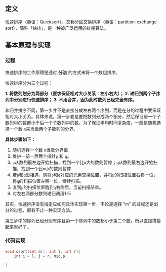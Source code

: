 

## 定义

快速排序（英语：Quicksort），又称分区交换排序（英语：partition-exchange sort），简称「快排」，是一种被广泛运用的排序算法。


## 基本原理与实现

### 过程

快速排序的工作原理是通过 **分治** 的方式来将一个数组排序。

快速排序分为三个过程：

**1.  将数列划分为两部分（要求保证相对大小关系：左小右大）；
2.  递归到两个子序列中分别进行快速排序；
3.  不用合并，因为此时数列已经完全有序。**

和归并排序不同，第一步并不是直接分成左右两个序列，而是在分的过程中要保证相对大小关系。具体来说，第一步要是要把数列分成两个部分，然后保证前一个子数列中的数都小于后一个子数列中的数。为了保证平均时间复杂度，一般是随机选择一个数 `m`来当做两个子数列的分界。

**具体步骤如下：**
1. 随机选择一个数 `m`当做分界值
2. 维护一前一后两个指针`p`  和 `q`。
3. `p`从数列最左边开始扫描，找到一个比`m`大的数则暂停；`q`从数列最右边开始扫描，找到一个比`m`小的数则暂停
4. 若`p`和`q`没相遇，则将`p`和`q`对应的元素交换位置，并将`p`的扫描位置右移一位，将`q`的扫描位置左移一位，继续扫描。
5. 直到`p`的扫描位置跑到`q`右侧后，当前扫描结束。
6. 对左右两部分数列递归调用1-5

其实，快速排序没有指定应如何具体实现第一步，不论是选择  "m" 的过程还是划分的过程，都有不止一种实现方法。

第三步中的序列已经分别有序且第一个序列中的数都小于第二个数，所以直接拼接起来就好了。

### 代码实现
```cpp
void qsort(int a[], int l, int r){
	int i = l, j = r, mid,p;

}
```
<!--stackedit_data:
eyJoaXN0b3J5IjpbLTQxODQ5OTc0NCwyMDM2ODI1NzkyLC0xNT
Y1NjI4MTU2XX0=
-->